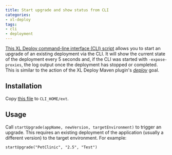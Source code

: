 ```yaml
---
title: Start upgrade and show status from CLI
categories:
- xl-deploy
tags:
- cli
- deployment
---
```


[This XL Deploy command-line interface (CLI) script](/sample-scripts/deployments.py) allows you to start an upgrade of an existing deployment via the CLI. It will show the current state of the deployment every 5 seconds and, if the CLI was started with `-expose-proxies`, the log output once the deployment has stopped or completed. This is similar to the action of the XL Deploy Maven plugin's [*deploy*](http://tech.xebialabs.com/deployit-maven-plugin/3.7.1/deploy-mojo.html) goal.

## Installation

Copy [this file](/sample-scripts/deployments.py) to `CLI_HOME/ext`.

## Usage

Call `startUpgrade(appName, newVersion, targetEnvironment)` to trigger an upgrade. This requires an existing deployment of the application (usually a different version) to the target environment. For example:

    startUpgrade("PetClinic", "2.5", "Test")
